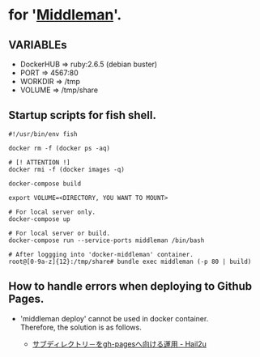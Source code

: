 # for '[Middleman](https://middlemanapp.com/)'.

## VARIABLEs

- DockerHUB => ruby:2.6.5 (debian buster)
- PORT      => 4567:80
- WORKDIR   => /tmp
- VOLUME    => /tmp/share


## Startup scripts for fish shell.

    #!/usr/bin/env fish

    docker rm -f (docker ps -aq)

    # [! ATTENTION !]
    docker rmi -f (docker images -q)

    docker-compose build

    export VOLUME=<DIRECTORY, YOU WANT TO MOUNT>

    # For local server only.
    docker-compose up

    # For local server or build.
    docker-compose run --service-ports middleman /bin/bash

    # After loggging into 'docker-middleman' container.
    root@[0-9a-z]{12}:/tmp/share# bundle exec middleman (-p 80 | build)

## How to handle errors when deploying to Github Pages.

- 'middleman deploy' cannot be used in docker container.  
    Therefore, the solution is as follows.

    - [サブディレクトリ－をgh\-pagesへ向ける運用 \- Hail2u](https://hail2u.net/blog/software/pointing-sub-directory-to-gh-pages.html)
